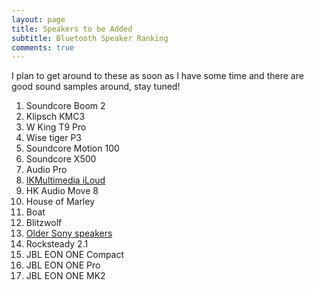 ```yaml
---
layout: page
title: Speakers to be Added
subtitle: Bluetooth Speaker Ranking
comments: true
---
```


I plan to get around to these as soon as I have some time and there are good sound samples around, stay tuned!

1. Soundcore Boom 2
1. Klipsch KMC3 
1. W King T9 Pro
1. Wise tiger P3
1. Soundcore Motion 100
1. Soundcore X500
1. Audio Pro
1. [IKMultimedia iLoud](https://www.ikmultimedia.com/products/iloud/)
1. HK Audio Move 8
1. House of Marley
1. Boat
1. Blitzwolf
1. [Older Sony speakers](https://www.sony.com/electronics/support/speakers-wireless-speakers/srs-xb31/articles/00247922)
1. Rocksteady 2.1
1. JBL EON ONE Compact
1. JBL EON ONE Pro
1. JBL EON ONE MK2 
